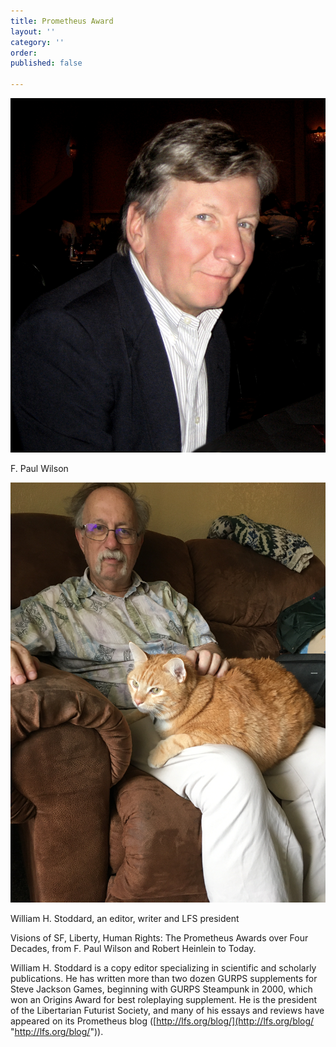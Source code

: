 ```yaml
---
title: Prometheus Award
layout: ''
category: ''
order: 
published: false

---
```

![](/assets/images/fpaulwilson-300dpi.jpg)

F. Paul Wilson

![](/assets/images/william-h-stoddard-with-cat.jpeg)

William H. Stoddard, an editor, writer and LFS president

Visions of SF, Liberty, Human Rights: The Prometheus Awards over Four Decades, from F. Paul Wilson and Robert Heinlein to Today.

William H. Stoddard is a copy editor specializing in scientific and scholarly publications. He has written more than two dozen GURPS supplements for Steve Jackson Games, beginning with GURPS Steampunk in 2000, which won an Origins Award for best roleplaying supplement. He is the president of the Libertarian Futurist Society, and many of his essays and reviews have appeared on its Prometheus blog ([http://lfs.org/blog/](http://lfs.org/blog/ "http://lfs.org/blog/")).